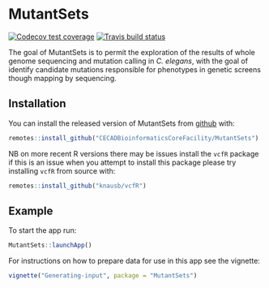 
# MutantSets

<!-- badges: start -->
[![Codecov test coverage](https://codecov.io/gh/CECADBioinformaticsCoreFacility/MutantSets/branch/master/graph/badge.svg)](https://codecov.io/gh/CECADBioinformaticsCoreFacility/MutantSets?branch=master)
[![Travis build status](https://travis-ci.com/CECADBioinformaticsCoreFacility/MutantSets.svg?branch=master)](https://travis-ci.com/CECADBioinformaticsCoreFacility/MutantSets)
<!-- badges: end -->

The goal of MutantSets is to permit the exploration of the results of whole genome sequencing and mutation calling in *C. elegans*, with the goal of identify candidate mutations responsible for phenotypes in genetic screens though mapping by sequencing.

## Installation

You can install the released version of MutantSets from [github](https://github.com/CECADBioinformaticsCoreFacility/MutantSets) with:

``` r
remotes::install_github("CECADBioinformaticsCoreFacility/MutantSets")
```

NB on more recent R versions there may be issues install the `vcfR` package if this is an issue when you attempt to install this package please try installing `vcfR` from source with:

```r
remotes::install_github("knausb/vcfR")
```

## Example

To start the app run:

``` r
MutantSets::launchApp()
```

For instructions on how to prepare data for use in this app see the vignette:

```r
vignette("Generating-input", package = "MutantSets")
```
